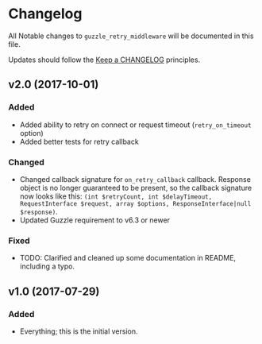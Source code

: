 # Changelog

All Notable changes to `guzzle_retry_middleware` will be documented in this file.

Updates should follow the [Keep a CHANGELOG](http://keepachangelog.com/) principles.

## v2.0 (2017-10-01)

### Added
- Added ability to retry on connect or request timeout (`retry_on_timeout` option)
- Added better tests for retry callback

### Changed
- Changed callback signature for `on_retry_callback` callback.  Response object is no longer guaranteed to be present,
  so the callback signature now looks like this: 
  `(int $retryCount, int $delayTimeout, RequestInterface $request, array $options, ResponseInterface|null $response)`.
- Updated Guzzle requirement to v6.3 or newer

### Fixed
- TODO: Clarified and cleaned up some documentation in README, including a typo.

## v1.0 (2017-07-29)

### Added
- Everything; this is the initial version.